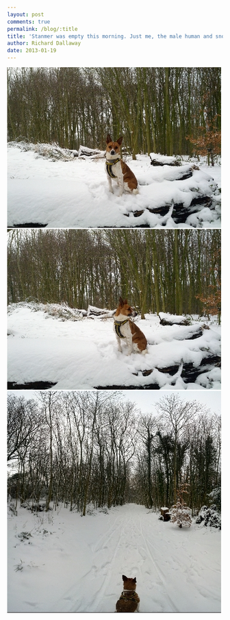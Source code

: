 ```yaml
---
layout: post
comments: true
permalink: /blog/:title
title: 'Stanmer was empty this morning. Just me, the male human and snow.'
author: Richard Dallaway
date: 2013-01-19
---
```


<div><a href="/media/2013-01-19 08.49.34.jpg"><img width="500" src="/media/2013-01-19 08.49.34.jpg.500.jpg" height="375"></img></a></div><div><a href="/media/2013-01-19 08.49.40.jpg"><img width="500" src="/media/2013-01-19 08.49.40.jpg.500.jpg" height="375"></img></a></div><div><a href="/media/2013-01-19 08.54.34.jpg"><img width="500" src="/media/2013-01-19 08.54.34.jpg.500.jpg" height="518"></img></a></div>


    
    
